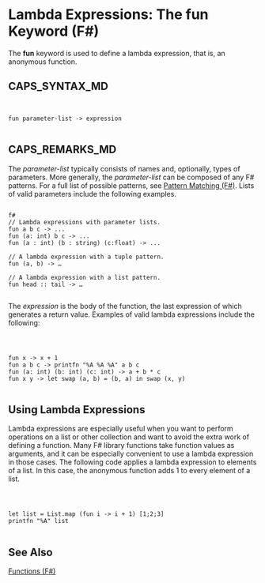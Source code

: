 # Lambda Expressions: The fun Keyword (F#)

The **fun** keyword is used to define a lambda expression, that is, an anonymous function.


## CAPS_SYNTAX_MD



```


fun parameter-list -> expression


```



## CAPS_REMARKS_MD
The *parameter-list* typically consists of names and, optionally, types of parameters. More generally, the *parameter-list* can be composed of any F# patterns. For a full list of possible patterns, see [Pattern Matching &#40;F&#35;&#41;](Pattern+Matching+%28F%23%29.md). Lists of valid parameters include the following examples.




```

f#
// Lambda expressions with parameter lists.
fun a b c -> ...
fun (a: int) b c -> ...
fun (a : int) (b : string) (c:float) -> ...

// A lambda expression with a tuple pattern.
fun (a, b) -> …

// A lambda expression with a list pattern.
fun head :: tail -> …


```


The *expression* is the body of the function, the last expression of which generates a return value. Examples of valid lambda expressions include the following:



```



fun x -> x + 1
fun a b c -> printfn "%A %A %A" a b c
fun (a: int) (b: int) (c: int) -> a + b * c
fun x y -> let swap (a, b) = (b, a) in swap (x, y)


```



    
## Using Lambda Expressions
Lambda expressions are especially useful when you want to perform operations on a list or other collection and want to avoid the extra work of defining a function. Many F# library functions take function values as arguments, and it can be especially convenient to use a lambda expression in those cases. The following code applies a lambda expression to elements of a list. In this case, the anonymous function adds 1 to every element of a list.



```



let list = List.map (fun i -> i + 1) [1;2;3]
printfn "%A" list


```



    
## See Also
[Functions &#40;F&#35;&#41;](Functions+%28F%23%29.md)

